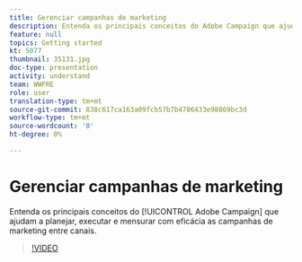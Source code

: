 ```yaml
---
title: Gerenciar campanhas de marketing
description: Entenda os principais conceitos do Adobe Campaign que ajudam a planejar, executar e mensurar com eficácia as campanhas de marketing entre canais.
feature: null
topics: Getting started
kt: 5077
thumbnail: 35131.jpg
doc-type: presentation
activity: understand
team: WWFRE
role: user
translation-type: tm+mt
source-git-commit: 838c617ca163a09fcb57b7b4706433e98869bc3d
workflow-type: tm+mt
source-wordcount: '0'
ht-degree: 0%

---
```



# Gerenciar campanhas de marketing

Entenda os principais conceitos do [!UICONTROL Adobe Campaign] que ajudam a planejar, executar e mensurar com eficácia as campanhas de marketing entre canais.

>[!VIDEO](https://video.tv.adobe.com/v/35131?quality=12)
